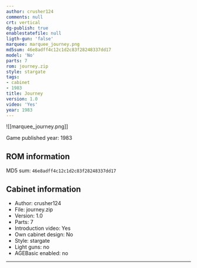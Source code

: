 ```yaml
---
author: crusher124
comments: null
crt: vertical
dg-publish: true
enablestatefile: null
ligth-gun: 'false'
marquee: marquee_journey.png
md5sum: 46e8adff4c12c1d2c83f28248337dd17
model: 'No'
parts: 7
rom: journey.zip
style: stargate
tags:
- cabinet
- 1983
title: Journey
version: 1.0
video: 'Yes'
year: 1983
---
```


![[marquee_journey.png]]

Game published year: 1983

## ROM information

MD5 sum: `46e8adff4c12c1d2c83f28248337dd17` 

## Cabinet information

- Author: crusher124
- File: journey.zip
- Version: 1.0
- Parts: 7
- Introduction video: Yes
- Own cabinet design: No
- Style: stargate
- Light guns: no
- AGEBasic enabled: no

---
